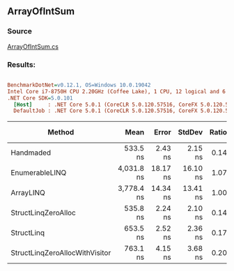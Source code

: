 ﻿## ArrayOfIntSum

### Source
[ArrayOfIntSum.cs](../../src/StructLinq.Benchmark/ArrayOfIntSum.cs)

### Results:
``` ini

BenchmarkDotNet=v0.12.1, OS=Windows 10.0.19042
Intel Core i7-8750H CPU 2.20GHz (Coffee Lake), 1 CPU, 12 logical and 6 physical cores
.NET Core SDK=5.0.101
  [Host]     : .NET Core 5.0.1 (CoreCLR 5.0.120.57516, CoreFX 5.0.120.57516), X64 RyuJIT
  DefaultJob : .NET Core 5.0.1 (CoreCLR 5.0.120.57516, CoreFX 5.0.120.57516), X64 RyuJIT


```
|                         Method |       Mean |    Error |   StdDev | Ratio |  Gen 0 | Gen 1 | Gen 2 | Allocated |
|------------------------------- |-----------:|---------:|---------:|------:|-------:|------:|------:|----------:|
|                      Handmaded |   533.5 ns |  2.43 ns |  2.15 ns |  0.14 |      - |     - |     - |         - |
|                 EnumerableLINQ | 4,031.8 ns | 18.17 ns | 16.10 ns |  1.07 |      - |     - |     - |      32 B |
|                      ArrayLINQ | 3,778.4 ns | 14.34 ns | 13.41 ns |  1.00 | 0.0038 |     - |     - |      32 B |
|            StructLinqZeroAlloc |   535.8 ns |  2.24 ns |  2.10 ns |  0.14 |      - |     - |     - |         - |
|                     StructLinq |   653.5 ns |  2.52 ns |  2.36 ns |  0.17 | 0.0067 |     - |     - |      32 B |
| StructLinqZeroAllocWithVisitor |   763.1 ns |  4.15 ns |  3.68 ns |  0.20 |      - |     - |     - |         - |
